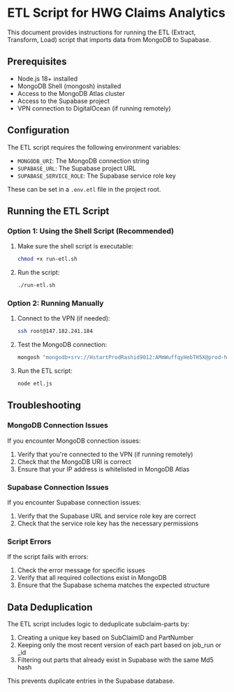 # ETL Script for HWG Claims Analytics

This document provides instructions for running the ETL (Extract, Transform, Load) script that imports data from MongoDB to Supabase.

## Prerequisites

- Node.js 18+ installed
- MongoDB Shell (mongosh) installed
- Access to the MongoDB Atlas cluster
- Access to the Supabase project
- VPN connection to DigitalOcean (if running remotely)

## Configuration

The ETL script requires the following environment variables:

- `MONGODB_URI`: The MongoDB connection string
- `SUPABASE_URL`: The Supabase project URL
- `SUPABASE_SERVICE_ROLE`: The Supabase service role key

These can be set in a `.env.etl` file in the project root.

## Running the ETL Script

### Option 1: Using the Shell Script (Recommended)

1. Make sure the shell script is executable:
   ```bash
   chmod +x run-etl.sh
   ```

2. Run the script:
   ```bash
   ./run-etl.sh
   ```

### Option 2: Running Manually

1. Connect to the VPN (if needed):
   ```bash
   ssh root@147.182.241.184
   ```

2. Test the MongoDB connection:
   ```bash
   mongosh "mongodb+srv://HstartProdRashid9012:AMmWuffqyHebTH5X@prod-headstart-cluster0.1qqz3.mongodb.net/?retryWrites=true&w=majority"
   ```

3. Run the ETL script:
   ```bash
   node etl.js
   ```

## Troubleshooting

### MongoDB Connection Issues

If you encounter MongoDB connection issues:

1. Verify that you're connected to the VPN (if running remotely)
2. Check that the MongoDB URI is correct
3. Ensure that your IP address is whitelisted in MongoDB Atlas

### Supabase Connection Issues

If you encounter Supabase connection issues:

1. Verify that the Supabase URL and service role key are correct
2. Check that the service role key has the necessary permissions

### Script Errors

If the script fails with errors:

1. Check the error message for specific issues
2. Verify that all required collections exist in MongoDB
3. Ensure that the Supabase schema matches the expected structure

## Data Deduplication

The ETL script includes logic to deduplicate subclaim-parts by:

1. Creating a unique key based on SubClaimID and PartNumber
2. Keeping only the most recent version of each part based on job_run or _id
3. Filtering out parts that already exist in Supabase with the same Md5 hash

This prevents duplicate entries in the Supabase database. 